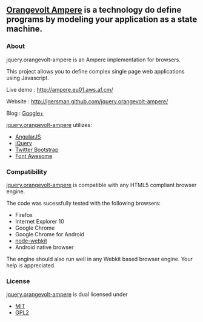 ## [Orangevolt Ampere](http://lgersman.github.com/jquery.orangevolt-ampere/) is a technology do define programs by modeling your application as a state machine.

### About

jquery.orangevolt-ampere is an Ampere implementation for browsers.
 
This project allows you to define complex single page web applications using Javascript.

Live demo : http://ampere.eu01.aws.af.cm/

Website : http://lgersman.github.com/jquery.orangevolt-ampere/

Blog : <a href="https://plus.google.com/115194500003117065773" rel="publisher">Google+</a>

[jquery.orangevolt-ampere](http://lgersman.github.com/jquery.orangevolt-ampere/) utilizes:

* [AngularJS](http://angularjs.org/)
* [jQuery](http://jquery.com)
* [Twitter Bootstrap](http://twitter.github.com/bootstrap/)
* [Font Awesome](http://fortawesome.github.com/Font-Awesome/)

### Compatibility

[jquery.orangevolt-ampere](http://lgersman.github.io/jquery.orangevolt-ampere/) is compatible with any HTML5 compliant browser engine.

The code was sucessfully tested with the following browsers:
* Firefox
* Internet Explorer 10
* Google Chrome
* Google Chrome for Android 
* [node-webkit](https://github.com/rogerwang/node-webkit)
* Android native browser

The engine should also run well in any Webkit based browser engine. Your help is appreciated.

### License

[jquery.orangevolt-ampere](http://lgersman.github.com/jquery.orangevolt-ampere/) is dual licensed under

* [MIT](http://www.opensource.org/licenses/MIT)
* [GPL2](http://www.opensource.org/licenses/GPL-2.0)
